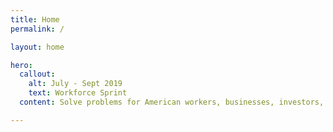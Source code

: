 ```yaml
---
title: Home
permalink: /

layout: home

hero:
  callout:
    alt: July - Sept 2019
    text: Workforce Sprint
  content: Solve problems for American workers, businesses, investors, and communities by catalyzing cross-sector collaboration

---
```

